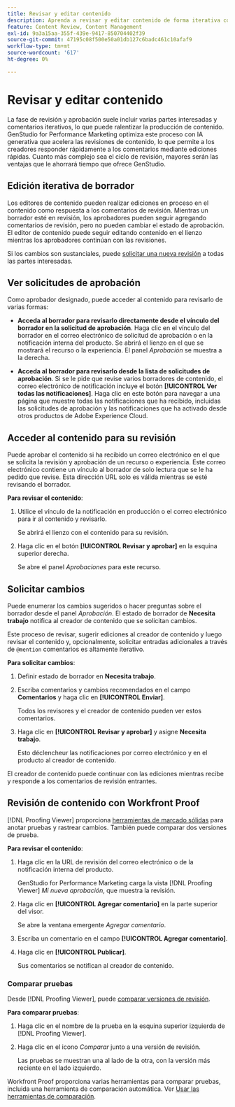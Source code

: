 ```yaml
---
title: Revisar y editar contenido
description: Aprenda a revisar y editar contenido de forma iterativa con Adobe GenStudio for Performance Marketing.
feature: Content Review, Content Management
exl-id: 9a3a15aa-355f-439e-9417-850704402f39
source-git-commit: 47195c08f500e50a01db127c6badc461c10afaf9
workflow-type: tm+mt
source-wordcount: '617'
ht-degree: 0%

---
```


# Revisar y editar contenido

La fase de revisión y aprobación suele incluir varias partes interesadas y comentarios iterativos, lo que puede ralentizar la producción de contenido. GenStudio for Performance Marketing optimiza este proceso con IA generativa que acelera las revisiones de contenido, lo que permite a los creadores responder rápidamente a los comentarios mediante ediciones rápidas. Cuanto más complejo sea el ciclo de revisión, mayores serán las ventajas que le ahorrará tiempo que ofrece GenStudio.

## Edición iterativa de borrador

Los editores de contenido pueden realizar ediciones en proceso en el contenido como respuesta a los comentarios de revisión. Mientras un borrador esté en revisión, los aprobadores pueden seguir agregando comentarios de revisión, pero no pueden cambiar el estado de aprobación. El editor de contenido puede seguir editando contenido en el lienzo mientras los aprobadores continúan con las revisiones.

Si los cambios son sustanciales, puede [solicitar una nueva revisión](/help/user-guide/approvals/request-review.md#request-new-approval) a todas las partes interesadas.

## Ver solicitudes de aprobación

Como aprobador designado, puede acceder al contenido para revisarlo de varias formas:

* **Acceda al borrador para revisarlo directamente desde el vínculo del borrador en la solicitud de aprobación**. Haga clic en el vínculo del borrador en el correo electrónico de solicitud de aprobación o en la notificación interna del producto. Se abrirá el lienzo en el que se mostrará el recurso o la experiencia. El panel _Aprobación_ se muestra a la derecha.

* **Acceda al borrador para revisarlo desde la lista de solicitudes de aprobación**. Si se le pide que revise varios borradores de contenido, el correo electrónico de notificación incluye el botón **[!UICONTROL Ver todas las notificaciones]**. Haga clic en este botón para navegar a una página que muestre todas las notificaciones que ha recibido, incluidas las solicitudes de aprobación y las notificaciones que ha activado desde otros productos de Adobe Experience Cloud.

## Acceder al contenido para su revisión

Puede aprobar el contenido si ha recibido un correo electrónico en el que se solicita la revisión y aprobación de un recurso o experiencia. Este correo electrónico contiene un vínculo al borrador de solo lectura que se le ha pedido que revise. Esta dirección URL solo es válida mientras se esté revisando el borrador.

**Para revisar el contenido**:

1. Utilice el vínculo de la notificación en producción o el correo electrónico para ir al contenido y revisarlo.

   Se abrirá el lienzo con el contenido para su revisión.

1. Haga clic en el botón **[!UICONTROL Revisar y aprobar]** en la esquina superior derecha.

   Se abre el panel _Aprobaciones_ para este recurso.

## Solicitar cambios

Puede enumerar los cambios sugeridos o hacer preguntas sobre el borrador desde el panel _Aprobación_. El estado de borrador de **Necesita trabajo** notifica al creador de contenido que se solicitan cambios.

Este proceso de revisar, sugerir ediciones al creador de contenido y luego revisar el contenido y, opcionalmente, solicitar entradas adicionales a través de `@mention` comentarios es altamente iterativo.

**Para solicitar cambios**:

1. Definir estado de borrador en **Necesita trabajo**.

1. Escriba comentarios y cambios recomendados en el campo **Comentarios** y haga clic en **[!UICONTROL Enviar]**.

   Todos los revisores y el creador de contenido pueden ver estos comentarios.

1. Haga clic en **[!UICONTROL Revisar y aprobar]** y asigne **Necesita trabajo**.

   Esto déclencheur las notificaciones por correo electrónico y en el producto al creador de contenido.

El creador de contenido puede continuar con las ediciones mientras recibe y responde a los comentarios de revisión entrantes.

## Revisión de contenido con Workfront Proof

[!DNL Proofing Viewer] proporciona [herramientas de marcado sólidas](https://experienceleague.adobe.com/en/docs/workfront/using/review-and-approve-work/proofing/review-proofs-in-workfront/comment-on-a-proof/comment-on-proof-1) para anotar pruebas y rastrear cambios. También puede comparar dos versiones de prueba.

**Para revisar el contenido**:

1. Haga clic en la URL de revisión del correo electrónico o de la notificación interna del producto.

   GenStudio for Performance Marketing carga la vista [!DNL Proofing Viewer] _Mi nueva aprobación_, que muestra la revisión.

1. Haga clic en **[!UICONTROL Agregar comentario]** en la parte superior del visor.

   Se abre la ventana emergente _Agregar comentario_.

1. Escriba un comentario en el campo **[!UICONTROL Agregar comentario]**.

1. Haga clic en **[!UICONTROL Publicar]**.

   Sus comentarios se notifican al creador de contenido.

### Comparar pruebas

Desde [!DNL Proofing Viewer], puede [comparar versiones de revisión](https://experienceleague.adobe.com/en/docs/workfront/using/workfront-proof/work-with-proofs-in-wf-proof/review-proofs-web-proofing-viewer/compare-proofs).

**Para comparar pruebas**:

1. Haga clic en el nombre de la prueba en la esquina superior izquierda de [!DNL Proofing Viewer].

1. Haga clic en el icono _Comparar_ junto a una versión de revisión.

   Las pruebas se muestran una al lado de la otra, con la versión más reciente en el lado izquierdo.

Workfront Proof proporciona varias herramientas para comparar pruebas, incluida una herramienta de comparación automática. Ver [Usar las herramientas de comparación](https://experienceleague.adobe.com/en/docs/workfront/using/workfront-proof/work-with-proofs-in-wf-proof/review-proofs-web-proofing-viewer/compare-proofs#use-the-compare-tools).
